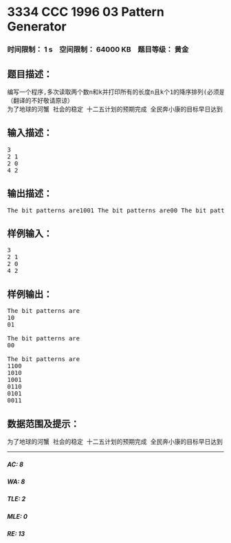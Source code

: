 # 3334 CCC 1996 03 Pattern Generator   
### 时间限制： 1 s&nbsp;&nbsp;&nbsp;&nbsp;空间限制： 64000 KB&nbsp;&nbsp;&nbsp;&nbsp;题目等级： 黄金  
## 题目描述：  

<pre>
编写一个程序,多次读取两个数n和k并打印所有的长度n且k个1的降序排列(必须是二进制数字)。要求30 > = n > 0,8 > k > = 0,且n > = k。第一个数字说明n和k的数量。数字n和k之间用一个空格分开。（零在第一位也包括）
（翻译的不好敬请原谅）
为了地球的河蟹 社会的稳定 十二五计划的预期完成 全民奔小康的目标早日达到 请不要卡评测
</pre>
  
  
## 输入描述：  

<pre>
3   
2 1   
2 0  
4 2
</pre>
  
  
## 输出描述：  

<pre>
The bit patterns are1001 The bit patterns are00 The bit patterns are110010101001011001010011
</pre>
  
  
## 样例输入：  

<pre>
3   
2 1   
2 0  
4 2
</pre>
  
  
## 样例输出：  

<pre>
The bit patterns are  
10  
01  
   
The bit patterns are  
00  
   
The bit patterns are  
1100  
1010  
1001  
0110  
0101  
0011
</pre>
  
  
## 数据范围及提示：  

<pre>
为了地球的河蟹 社会的稳定 十二五计划的预期完成 全民奔小康的目标早日达到 请不要卡评测
</pre>
  
  
***  

##### AC: 8  
##### WA: 8  
##### TLE: 2  
##### MLE: 0  
##### RE: 13  
